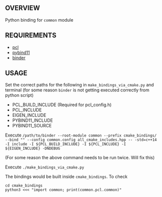 ## OVERVIEW
Python binding for `common` module

## REQUIREMENTS
- [pcl](https://github.com/shiveshkhaitan/pcl/tree/bindings)
- [pybind11](https://github.com/pybind/pybind11)
- [binder](https://github.com/shiveshkhaitan/binder)

## USAGE
Set the correct paths for the following in `make_bindings_via_cmake.py` and terminal (for some reason `binder` is not getting executed correctly from python script)
- PCL_BUILD_INCLUDE (Required for pcl_config.h)
- PCL_INCLUDE
- EIGEN_INCLUDE
- PYBIND11_INCLUDE
- PYBIND11_SOURCE

Execute `/path/to/binder --root-module common --prefix cmake_bindings/ --bind "" --config common.config all_cmake_includes.hpp -- -std=c++14 -I include -I ${PCL_BUILD_INCLUDE} -I ${PCL_INCLUDE} -I ${EIGEN_INCLUDE} -DNDEBUG`

(For some reason the above command needs to be run twice. Will fix this)

Execute `./make_bindings_via_cmake.py`

The bindings would be built inside `cmake_bindings`.
To check 
```
cd cmake_bindings
python3 <<< "import common; print(common.pcl.common)"
```
